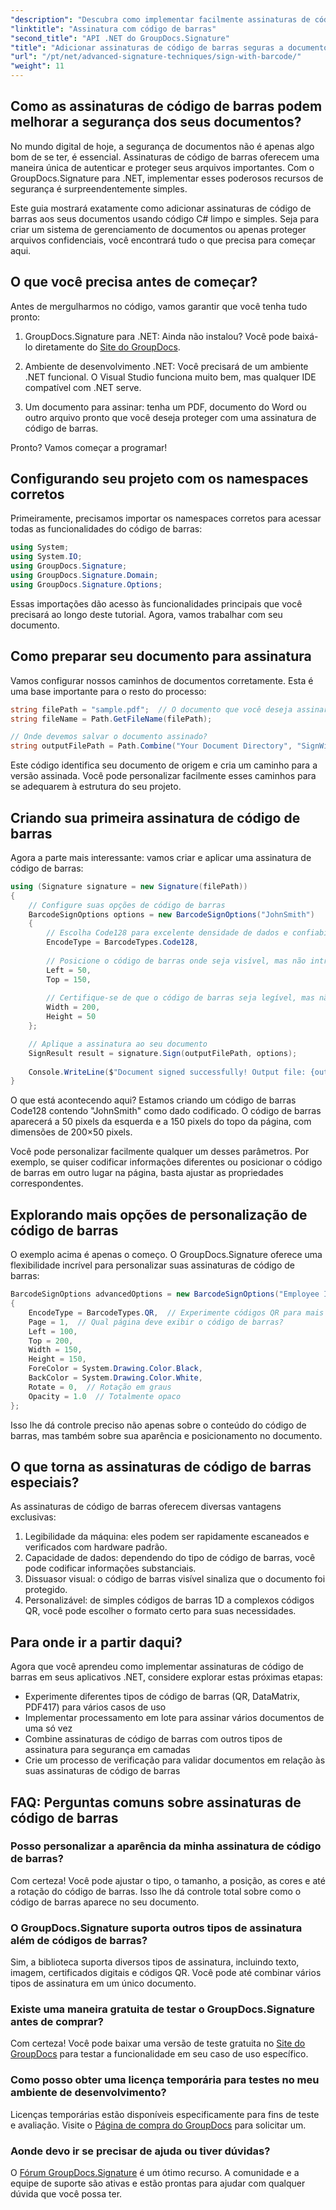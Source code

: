 ```yaml
---
"description": "Descubra como implementar facilmente assinaturas de código de barras em seus aplicativos .NET com o GroupDocs.Signature. Tutorial passo a passo com exemplos de código."
"linktitle": "Assinatura com código de barras"
"second_title": "API .NET do GroupDocs.Signature"
"title": "Adicionar assinaturas de código de barras seguras a documentos .NET | Guia completo"
"url": "/pt/net/advanced-signature-techniques/sign-with-barcode/"
"weight": 11
---
```


## Como as assinaturas de código de barras podem melhorar a segurança dos seus documentos?

No mundo digital de hoje, a segurança de documentos não é apenas algo bom de se ter, é essencial. Assinaturas de código de barras oferecem uma maneira única de autenticar e proteger seus arquivos importantes. Com o GroupDocs.Signature para .NET, implementar esses poderosos recursos de segurança é surpreendentemente simples.

Este guia mostrará exatamente como adicionar assinaturas de código de barras aos seus documentos usando código C# limpo e simples. Seja para criar um sistema de gerenciamento de documentos ou apenas proteger arquivos confidenciais, você encontrará tudo o que precisa para começar aqui.

## O que você precisa antes de começar?

Antes de mergulharmos no código, vamos garantir que você tenha tudo pronto:

1. GroupDocs.Signature para .NET: Ainda não instalou? Você pode baixá-lo diretamente do [Site do GroupDocs](https://releases.groupdocs.com/signature/net/).

2. Ambiente de desenvolvimento .NET: Você precisará de um ambiente .NET funcional. O Visual Studio funciona muito bem, mas qualquer IDE compatível com .NET serve.

3. Um documento para assinar: tenha um PDF, documento do Word ou outro arquivo pronto que você deseja proteger com uma assinatura de código de barras.

Pronto? Vamos começar a programar!

## Configurando seu projeto com os namespaces corretos

Primeiramente, precisamos importar os namespaces corretos para acessar todas as funcionalidades do código de barras:

```csharp
using System;
using System.IO;
using GroupDocs.Signature;
using GroupDocs.Signature.Domain;
using GroupDocs.Signature.Options;
```

Essas importações dão acesso às funcionalidades principais que você precisará ao longo deste tutorial. Agora, vamos trabalhar com seu documento.

## Como preparar seu documento para assinatura

Vamos configurar nossos caminhos de documentos corretamente. Esta é uma base importante para o resto do processo:

```csharp
string filePath = "sample.pdf";  // O documento que você deseja assinar
string fileName = Path.GetFileName(filePath);

// Onde devemos salvar o documento assinado?
string outputFilePath = Path.Combine("Your Document Directory", "SignWithBarcode", fileName);
```

Este código identifica seu documento de origem e cria um caminho para a versão assinada. Você pode personalizar facilmente esses caminhos para se adequarem à estrutura do seu projeto.

## Criando sua primeira assinatura de código de barras

Agora a parte mais interessante: vamos criar e aplicar uma assinatura de código de barras:

```csharp
using (Signature signature = new Signature(filePath))
{
    // Configure suas opções de código de barras
    BarcodeSignOptions options = new BarcodeSignOptions("JohnSmith")
    {
        // Escolha Code128 para excelente densidade de dados e confiabilidade
        EncodeType = BarcodeTypes.Code128,
        
        // Posicione o código de barras onde seja visível, mas não intrusivo
        Left = 50,
        Top = 150,
        
        // Certifique-se de que o código de barras seja legível, mas não opressor
        Width = 200,
        Height = 50
    };

    // Aplique a assinatura ao seu documento
    SignResult result = signature.Sign(outputFilePath, options);
    
    Console.WriteLine($"Document signed successfully! Output file: {outputFilePath}");
}
```

O que está acontecendo aqui? Estamos criando um código de barras Code128 contendo "JohnSmith" como dado codificado. O código de barras aparecerá a 50 pixels da esquerda e a 150 pixels do topo da página, com dimensões de 200×50 pixels.

Você pode personalizar facilmente qualquer um desses parâmetros. Por exemplo, se quiser codificar informações diferentes ou posicionar o código de barras em outro lugar na página, basta ajustar as propriedades correspondentes.

## Explorando mais opções de personalização de código de barras

O exemplo acima é apenas o começo. O GroupDocs.Signature oferece uma flexibilidade incrível para personalizar suas assinaturas de código de barras:

```csharp
BarcodeSignOptions advancedOptions = new BarcodeSignOptions("Employee ID: 123456")
{
    EncodeType = BarcodeTypes.QR,  // Experimente códigos QR para mais capacidade de dados
    Page = 1,  // Qual página deve exibir o código de barras?
    Left = 100,
    Top = 200,
    Width = 150,
    Height = 150,
    ForeColor = System.Drawing.Color.Black,
    BackColor = System.Drawing.Color.White,
    Rotate = 0,  // Rotação em graus
    Opacity = 1.0  // Totalmente opaco
};
```

Isso lhe dá controle preciso não apenas sobre o conteúdo do código de barras, mas também sobre sua aparência e posicionamento no documento.

## O que torna as assinaturas de código de barras especiais?

As assinaturas de código de barras oferecem diversas vantagens exclusivas:

1. Legibilidade da máquina: eles podem ser rapidamente escaneados e verificados com hardware padrão.
2. Capacidade de dados: dependendo do tipo de código de barras, você pode codificar informações substanciais.
3. Dissuasor visual: o código de barras visível sinaliza que o documento foi protegido.
4. Personalizável: de simples códigos de barras 1D a complexos códigos QR, você pode escolher o formato certo para suas necessidades.

## Para onde ir a partir daqui?

Agora que você aprendeu como implementar assinaturas de código de barras em seus aplicativos .NET, considere explorar estas próximas etapas:

- Experimente diferentes tipos de código de barras (QR, DataMatrix, PDF417) para vários casos de uso
- Implementar processamento em lote para assinar vários documentos de uma só vez
- Combine assinaturas de código de barras com outros tipos de assinatura para segurança em camadas
- Crie um processo de verificação para validar documentos em relação às suas assinaturas de código de barras

## FAQ: Perguntas comuns sobre assinaturas de código de barras

### Posso personalizar a aparência da minha assinatura de código de barras?
Com certeza! Você pode ajustar o tipo, o tamanho, a posição, as cores e até a rotação do código de barras. Isso lhe dá controle total sobre como o código de barras aparece no seu documento.

### O GroupDocs.Signature suporta outros tipos de assinatura além de códigos de barras?
Sim, a biblioteca suporta diversos tipos de assinatura, incluindo texto, imagem, certificados digitais e códigos QR. Você pode até combinar vários tipos de assinatura em um único documento.

### Existe uma maneira gratuita de testar o GroupDocs.Signature antes de comprar?
Com certeza! Você pode baixar uma versão de teste gratuita no [Site do GroupDocs](https://releases.groupdocs.com/) para testar a funcionalidade em seu caso de uso específico.

### Como posso obter uma licença temporária para testes no meu ambiente de desenvolvimento?
Licenças temporárias estão disponíveis especificamente para fins de teste e avaliação. Visite o [Página de compra do GroupDocs](https://purchase.groupdocs.com/temporary-license/) para solicitar um.

### Aonde devo ir se precisar de ajuda ou tiver dúvidas?
O [Fórum GroupDocs.Signature](https://forum.groupdocs.com/c/signature/13) é um ótimo recurso. A comunidade e a equipe de suporte são ativas e estão prontas para ajudar com qualquer dúvida que você possa ter.